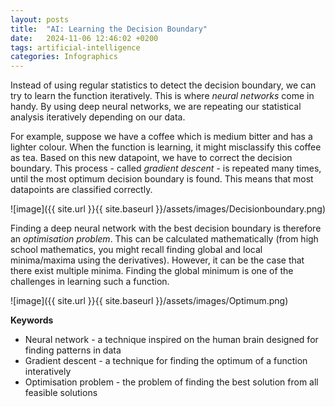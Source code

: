 ```yaml
---
layout: posts
title:  "AI: Learning the Decision Boundary"
date:   2024-11-06 12:46:02 +0200
tags: artificial-intelligence
categories: Infographics
---
```


Instead of using regular statistics to detect the decision boundary, we can try to learn the function iteratively. This is where <i>neural networks</i> come in handy. By using deep neural networks, we are repeating our statistical analysis iteratively depending on our data.

For example, suppose we have a coffee which is medium bitter and has a lighter colour. When the function is learning, it might misclassify this coffee as tea. Based on this new datapoint, we have to correct the decision boundary. This process - called <i>gradient descent</i> - is repeated many times, until the most optimum decision boundary is found. This means that most datapoints are classified correctly.

![image]({{ site.url }}{{ site.baseurl }}/assets/images/Decisionboundary.png) 

Finding a deep neural network with the best decision boundary is therefore an <i>optimisation problem</i>. This can be calculated mathematically (from high school mathematics, you might recall finding global and local minima/maxima using the derivatives). However, it can be the case that there exist multiple minima. Finding the global minimum is one of the challenges in learning such a function.

![image]({{ site.url }}{{ site.baseurl }}/assets/images/Optimum.png) 


<b>Keywords</b>
<ul>
<li>Neural network - a technique inspired on the human brain designed for finding patterns in data</li>
<li>Gradient descent - a technique for finding the optimum of a function interatively</li>
<li>Optimisation problem - the problem of finding the best solution from all feasible solutions</li>
</ul>